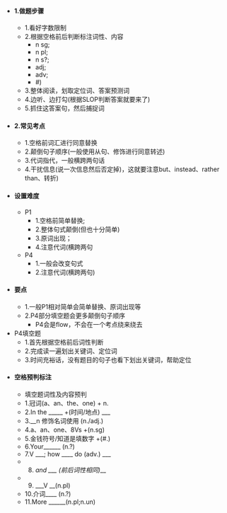 - #### 1.做题步骤
	- 1.看好字数限制  
	- 2.根据空格前后判断标注词性、内容
		- n sg;
		- n pl;
		- n s?;
		- adj;
		- adv;
		- #)
	- 3.整体阅读，划取定位词、答案预测词 
	- 4.边听、边打勾(根据SLOP判断答案就要来了) 
	- 5.抓住这答案句，然后捕捉词
- #### 2.常见考点
	- 1.空格前词汇进行同意替换 
	- 2.颠倒句子顺序(一般使用从句、修饰进行同意转述)
	- 3.代词指代，一般横跨两句话 
	- 4.干扰信息(说一次信息然后否定掉)，这就要注意but、instead、rather than、转折)
- #### 设置难度
	- P1
		- 1.空格前简单替换; 
		- 2.整体句式颠倒(但也十分简单)
		- 3.原词出现；
		- 4.注意代词(横跨两句
	- P4
		- 1.一般会改变句式
		- 2.注意代词(横跨两句)
- #### 要点
	- 1.一般P1相对简单会简单替换、原词出现等
	- 2.P4部分填空题会更多颠倒句子顺序
		- P4会是flow，不会在一个考点绕来绕去
- P4填空题
	- 1.首先根据空格前后词性判断 
	- 2.完成读一遍划出关键词、定位词 
	- 3.时间充裕话，没有题目的句子也看下划出关键词，帮助定位
- #### 空格预判标注
	- 填空题词性及内容预判
	- 1.冠词(a、an、the、one) + n. 
	- 2.In the _____ +(时间/地点)  ___
	- 3.__n 修饰名词使用 (n./adj.)
	- 4.a、an、one、8Vs +(n.sg)
	- 5.金钱符号/知道是填数字 +(#.)
	- 6.Your______ (n.?)  
	- 7.V ___; how ____ do (adv.)  ___
	- 8. _and ___ (前后词性相同)___
	- 9. ___V __(n.pl)  
	- 10.介词____ (n.?)  
	- 11.More ______(n.pl;n.un)